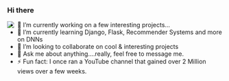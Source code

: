### Hi there ![]()

<img src="https://miro.medium.com/max/812/0*7yWaIsGwD-BXtIhE" align="left">

- 🔭 I’m currently working on a few interesting projects...
- 🌱 I’m currently learning Django, Flask, Recommender Systems and more on DNNs
- 👯 I’m looking to collaborate on cool & interesting projects
- 💬 Ask me about anything....really, feel free to message me.
- ⚡ Fun fact: I once ran a YouTube channel that gained over 2 Million views over a few weeks.
